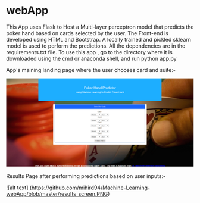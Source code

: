 # webApp
This App uses Flask to Host a Multi-layer perceptron model that predicts the poker hand based on cards selected by the user. The Front-end is developed using HTML and Bootstrap. A locally trained and pickled sklearn model is used to perform the predictions. All the dependencies are in the requirements.txt file. To use this app , go to the directory where it is downloaded using the cmd or anaconda shell, and 
run python app.py 

App's maining landing page where the user chooses card and suite:-

![alt text](https://github.com/mihird94/Machine-Learning-webApp/blob/master/front%20screen.PNG)


Results Page after performing predictions based on user inputs:-

![alt text] (https://github.com/mihird94/Machine-Learning-webApp/blob/master/results_screen.PNG)


